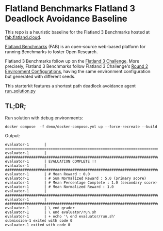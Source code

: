 # Flatland Benchmarks Flatland 3 Deadlock Avoidance Baseline

This repo is a heuristic baseline for the Flatland 3 Benchmarks hosted at [fab.flatland.cloud](https://fab.flatland.cloud).

[Flatland Benchmarks](https://github.com/flatland-association/flatland-benchmarks) (FAB) is an open-source web-based platform for running Benchmarks to foster
Open Research.

Flatland 3 Benchmarks follow up on the [Flatland 3 Challenge](https://flatland-association.github.io/flatland-book/challenges/flatland3.html).
More precisely, Flatland 3 Benchmarks follow Flatland 3 Challenge's
[Round 2 Environment Configurations](https://flatland-association.github.io/flatland-book/challenges/flatland3/envconfig.html#round-2), having the same
environment configuration but generated with different seeds.

This starterkit features a shortest path deadlock avoidance agent [run_solution.py](run_solution.py)

## TL;DR;

Run solution with debug environments:

```shell
docker compose  -f demo/docker-compose.yml up --force-recreate --build 
```
 
Output:

```text
evaluator-1       | ====================================================================================================
evaluator-1       | ####################################################################################################
evaluator-1       | EVALUATION COMPLETE !!
evaluator-1       | ####################################################################################################
evaluator-1       | # Mean Reward : 0.0
evaluator-1       | # Sum Normalized Reward : 5.0 (primary score)
evaluator-1       | # Mean Percentage Complete : 1.0 (secondary score)
evaluator-1       | # Mean Normalized Reward : 1.0
evaluator-1       | ####################################################################################################
evaluator-1       | ####################################################################################################
evaluator-1       | \ end grader
evaluator-1       | \ end evaluator/run.sh
evaluator-1       | + echo '\ end evaluator/run.sh'
submission-1 exited with code 0
evaluator-1 exited with code 0
```